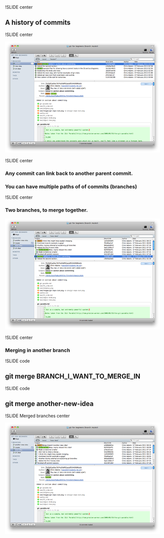 !SLIDE center

## A history of commits

!SLIDE center

![history-of-commits](history-of-commits.png)

!SLIDE center

### Any commit can link back to another parent commit.
### You can have multiple paths of of commits (branches)

!SLIDE center

### Two branches, to merge together.

![diverged-branches](diverged-branches.png)

!SLIDE center 

### Merging in another branch 

!SLIDE code

## git merge BRANCH_I_WANT_TO_MERGE_IN

!SLIDE code

## git merge another-new-idea

!SLIDE Merged branches center

![merged-branch]( merged-branch.png )

